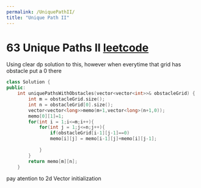 ```yaml
---
permalink: /UniquePathII/
title: "Unique Path II"
---
```

# 63  Unique Paths II [leetcode](https://leetcode.com/problems/unique-paths-ii/)

Using clear dp solution to this, however when everytime that grid has obstacle put a 0 there

```cpp
class Solution {
public:
    int uniquePathsWithObstacles(vector<vector<int>>& obstacleGrid) {
        int m = obstacleGrid.size();
        int n = obstacleGrid[0].size();
        vector<vector<long>>memo(m+1,vector<long>(n+1,0));
        memo[0][1]=1;
        for(int i = 1;i<=m;i++){
            for(int j = 1;j<=n;j++){
                if(obstacleGrid[i-1][j-1]==0)
                memo[i][j] = memo[i-1][j]+memo[i][j-1];
               
            }
        }
        return memo[m][n];
    }
```
pay atention to 2d Vector initialization 